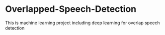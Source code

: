 # Overlapped-Speech-Detection
This is machine learning project including deep learning for overlap  speech detection
